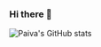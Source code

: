 ### Hi there 👋

![Paiva's GitHub stats](https://github-readme-stats.vercel.app/api?username=LucasPaivaSilva&hide=contribs,prs)




<!--
**LucasPaivaSilva/LucasPaivaSilva** is a ✨ _special_ ✨ repository because its `README.md` (this file) appears on your GitHub profile.

Here are some ideas to get you started:

- 🔭 I’m currently working on ...
- 🌱 I’m currently learning ...
- 👯 I’m looking to collaborate on ...
- 🤔 I’m looking for help with ...
- 💬 Ask me about ...
- 📫 How to reach me: ...
- 😄 Pronouns: ...
- ⚡ Fun fact: ...
-->
